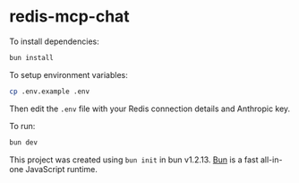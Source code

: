 # redis-mcp-chat

To install dependencies:

```bash
bun install
```

To setup environment variables:

```bash
cp .env.example .env
```

Then edit the `.env` file with your Redis connection details and Anthropic key.

To run:

```bash
bun dev
```

This project was created using `bun init` in bun v1.2.13. [Bun](https://bun.sh) is a fast all-in-one JavaScript runtime.
